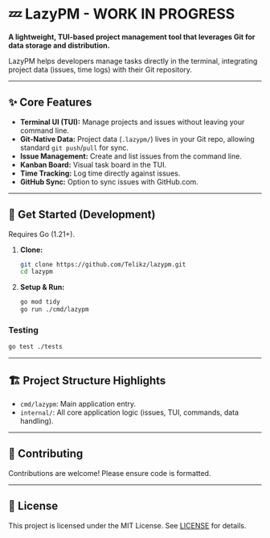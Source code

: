 # 💤 LazyPM - WORK IN PROGRESS

**A lightweight, TUI-based project management tool that leverages Git for data storage and distribution.**

LazyPM helps developers manage tasks directly in the terminal, integrating project data (issues, time logs) with their Git repository.

---

## ✨ Core Features

*   **Terminal UI (TUI):** Manage projects and issues without leaving your command line.
*   **Git-Native Data:** Project data (`.lazypm/`) lives in your Git repo, allowing standard `git push`/`pull` for sync.
*   **Issue Management:** Create and list issues from the command line.
*   **Kanban Board:** Visual task board in the TUI.
*   **Time Tracking:** Log time directly against issues.
*   **GitHub Sync:** Option to sync issues with GitHub.com.

---

## 🚀 Get Started (Development)

Requires Go (1.21+).

1.  **Clone:**
    ```sh
    git clone https://github.com/Telikz/lazypm.git
    cd lazypm
    ```
2.  **Setup & Run:**
    ```sh
    go mod tidy
    go run ./cmd/lazypm
    ```
    
### Testing

```sh
go test ./tests
```

---

## 🏗 Project Structure Highlights

*   `cmd/lazypm`: Main application entry.
*   `internal/`: All core application logic (issues, TUI, commands, data handling).

---

## 🤝 Contributing

Contributions are welcome! Please ensure code is formatted.

---

## 📜 License

This project is licensed under the MIT License. See [LICENSE](LICENSE) for details.